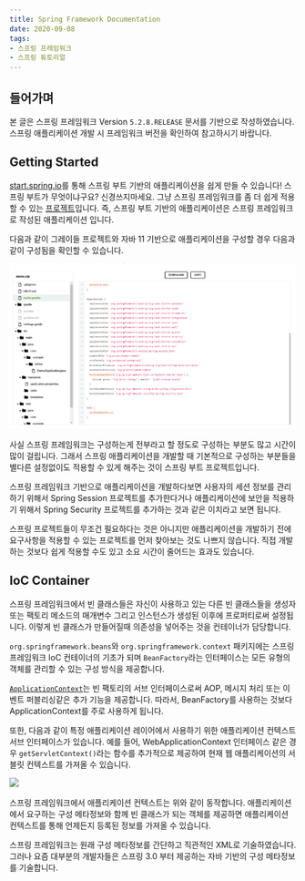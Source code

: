 ```yaml
---
title: Spring Framework Documentation
date: 2020-09-08
tags:
- 스프링 프레임워크
- 스프링 튜토리얼
---
```


## 들어가며
본 글은 스프링 프레임워크 Version `5.2.8.RELEASE` 문서를 기반으로 작성하였습니다. 스프링 애플리케이션 개발 시 프레임워크 버전을 확인하여 참고하시기 바랍니다.

## Getting Started
[start.spring.io](https://start.spring.io/)를 통해 스프링 부트 기반의 애플리케이션을 쉽게 만들 수 있습니다! 스프링 부트가 무엇이냐구요? 신경쓰지마세요. 그냥 스프링 프레임워크를 좀 더 쉽게 적용할 수 있는 [프로젝트](https://spring.io/projects)입니다. 즉, 스프링 부트 기반의 애플리케이션은 스프링 프레임워크로 작성된 애플리케이션 입니다.

다음과 같이 그레이들 프로젝트와 자바 11 기반으로 애플리케이션을 구성할 경우 다음과 같이 구성됨을 확인할 수 있습니다.

![](/images/posts/getting-started-with-spring-boot-01.PNG)

사실 스프링 프레임워크는 구성하는게 전부라고 할 정도로 구성하는 부분도 많고 시간이 많이 걸립니다. 그래서 스프링 애플리케이션을 개발할 때 기본적으로 구성하는 부분들을 별다른 설정없이도 적용할 수 있게 해주는 것이 스프링 부트 프로젝트입니다.

스프링 프레임워크 기반으로 애플리케이션을 개발하다보면 사용자의 세션 정보를 관리하기 위해서 Spring Session 프로젝트를 추가한다거나 애플리케이션에 보안을 적용하기 위해서 Spring Security 프로젝트를 추가하는 것과 같은 이치라고 보면 됩니다.

스프링 프로젝트들이 무조건 필요하다는 것은 아니지만 애플리케이션을 개발하기 전에 요구사항을 적용할 수 있는 프로젝트를 먼저 찾아보는 것도 나쁘지 않습니다. 직접 개발하는 것보다 쉽게 적용할 수도 있고 소요 시간이 줄어드는 효과도 있습니다.

## IoC Container
스프링 프레임워크에서 빈 클래스들은 자신이 사용하고 있는 다른 빈 클래스들을 생성자 또는 팩토리 메소드의 매개변수 그리고 인스턴스가 생성된 이후에 프로퍼티로써 설정됩니다. 이렇게 빈 클래스가 만들어질때 의존성을 넣어주는 것을 컨테이너가 담당합니다. 

`org.springframework.beans`와 `org.springframework.context` 패키지에는 스프링 프레임워크 IoC 컨테이너의 기초가 되며 `BeanFactory`라는 인터페이스는 모든 유형의 객체를 관리할 수 있는 구성 방식을 제공합니다.

[`ApplicationContext`](https://docs.spring.io/spring-framework/docs/5.2.8.RELEASE/javadoc-api/org/springframework/context/ApplicationContext.html)는 빈 팩토리의 서브 인터페이스로써 AOP, 메시지 처리 또는 이벤트 퍼블리싱같은 추가 기능을 제공합니다. 따라서, BeanFactory를 사용하는 것보다 ApplicationContext를 주로 사용하게 됩니다.

또한, 다음과 같이 특정 애플리케이션 레이어에서 사용하기 위한 애플리케이션 컨텍스트 서브 인터페이스가 있습니다. 예를 들어, WebApplicationContext 인터페이스 같은 경우 `getServletContext()`라는 함수를 추가적으로 제공하여 현재 웹 애플리케이션의 서블릿 컨텍스트를 가져올 수 있습니다.

![](https://docs.spring.io/spring/docs/current/spring-framework-reference/images/container-magic.png)

스프링 프레임워크에서 애플리케이션 컨텍스트는 위와 같이 동작합니다. 애플리케이션에서 요구하는 구성 메타정보와 함께 빈 클래스가 되는 객체를 제공하면 애플리케이션 컨텍스트를 통해 언제든지 등록된 정보를 가져올 수 있습니다.

스프링 프레임워크는 원래 구성 메타정보를 간단하고 직관적인 XML로 기술하였습니다. 그러나 요즘 대부분의 개발자들은 스프링 3.0 부터 제공하는 자바 기반의 구성 메타정보를 기술합니다.




